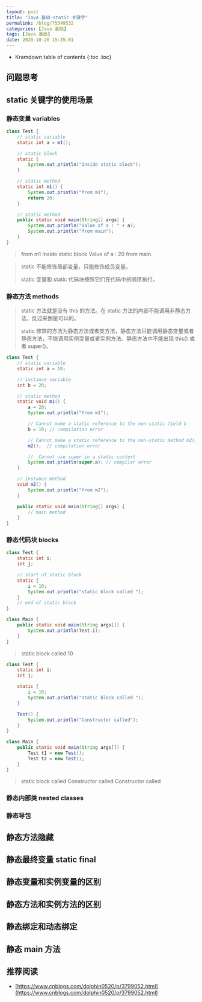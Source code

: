 ```yaml
---
layout: post
title: "Java 基础-static 关键字"
permalink: /blog/75349532
categories: [Java 基础]
tags: [Java 基础]
date: 2020-10-26 15:35:01
---
```


* Kramdown table of contents
{:toc .toc}
## 问题思考

## static 关键字的使用场景

### 静态变量 variables

```java
class Test {
    // static variable
    static int a = m1();

    // static block
    static {
        System.out.println("Inside static block");
    }

    // static method
    static int m1() {
        System.out.println("from m1");
        return 20;
    }

    // static method
    public static void main(String[] args) {
        System.out.println("Value of a : " + a);
        System.out.println("from main");
    }
}
```

> from m1
> Inside static block
> Value of a : 20
> from main

> static 不能修饰局部变量，只能修饰成员变量。
>
> static 变量和 static 代码块按照它们在代码中的顺序执行。

### 静态方法 methods

> static 方法就是没有 this 的方法。在 static 方法的内部不能调用非静态方法，反过来倒是可以的。
>
> static 修饰的方法为静态方法或者类方法，静态方法只能调用静态变量或者静态方法，不能调用实例变量或者实例方法。静态方法中不能出现 this() 或者 super()。

```java
class Test {
    // static variable 
    static int a = 10;

    // instance variable 
    int b = 20;

    // static method 
    static void m1() {
        a = 20;
        System.out.println("from m1");

        // Cannot make a static reference to the non-static field b 
        b = 10; // compilation error 

        // Cannot make a static reference to the non-static method m2() from the type Test 
        m2();  // compilation error 

        //  Cannot use super in a static context 
        System.out.println(super.a); // compiler error  
    }

    // instance method 
    void m2() {
        System.out.println("from m2");
    }

    public static void main(String[] args) {
        // main method  
    }
} 
```

### 静态代码块 blocks

```java
class Test {
    static int i;
    int j;

    // start of static block
    static {
        i = 10;
        System.out.println("static block called ");
    }
    // end of static block  
}

class Main {
    public static void main(String args[]) {
        System.out.println(Test.i);
    }
}
```

> static block called 
> 10

```java
class Test {
    static int i;
    int j;

    static {
        i = 10;
        System.out.println("static block called ");
    }

    Test() {
        System.out.println("Constructor called");
    }
}

class Main {
    public static void main(String args[]) {
        Test t1 = new Test();
        Test t2 = new Test();
    }
} 
```

> static block called 
> Constructor called
> Constructor called

### 静态内部类 nested classes

### 静态导包

## 静态方法隐藏

## 静态最终变量 static final

## 静态变量和实例变量的区别

## 静态方法和实例方法的区别

## 静态绑定和动态绑定

## 静态 main 方法

## 推荐阅读

- [https://www.cnblogs.com/dolphin0520/p/3799052.html](https://www.cnblogs.com/dolphin0520/p/3799052.html)